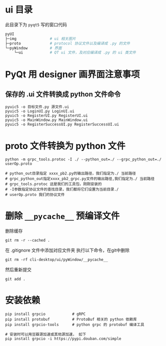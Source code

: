 # ui 目录
此目录下为 `pyqt5` 写的窗口代码

```bash
pyUI
├─img               # ui 相关图片
├─proto             # protocol 协议文件以及编译成 .py 的文件
└─pyWindow          # 界面
    └─ui            # QT ui 文件，及对应编译成 .py 的 ui 类文件
```

# PyQt 用 designer 画界面注意事项
## 保存的 .ui 文件转换成 python 文件命令
```shell
pyuic5 -o 目标文件.py 源文件.ui
pyuic5 -o LoginUI.py LoginUI.ui
pyuic5 -o RegisterUI.py RegisterUI.ui
pyuic5 -o MainWindow.py MainWindow.ui
pyuic5 -o RegisterSuccessUI.py RegisterSuccessUI.ui
```

# proto 文件转换为 python 文件
```shell script
python -m grpc_tools.protoc -I ./ --python_out=./ --grpc_python_out=./ userOp.proto

# python_out目录指定 xxxx_pb2.py的输出路径，我们指定为./ 当前路径
# grpc_python_out指定xxxx_pb2_grpc.py文件的输出路径,我们指定为./ 当前路径
# grpc_tools.protoc 这是我们的工具包，刚刚安装的
# -I参数指定协议文件的查找目录，我们都将它们设置为当前目录./
# userOp.proto 我们的协议文件

```



# 删除 `__pycache__` 预编译文件

删除缓存
```shell script
git rm -r --cached .
```
在 .gitignore 文件中添加对应文件夹
执行以下命令，在git中删除 
```shell script
git rm -rf cli-desktop/ui/pyWindow/__pycache__
```
然后重新提交
```shell script
git add .
```


# 安装依赖
```shell script
pip install grpcio            # gRPC
pip install protobuf          # ProtoBuf 相关的 python 依赖库
pip install grpcio-tools      # python grpc 的 protobuf 编译工具

# 安装时可以用豆瓣源加速或其他源加速， 如下
pip install grpcio -i https://pypi.douban.com/simple
```

